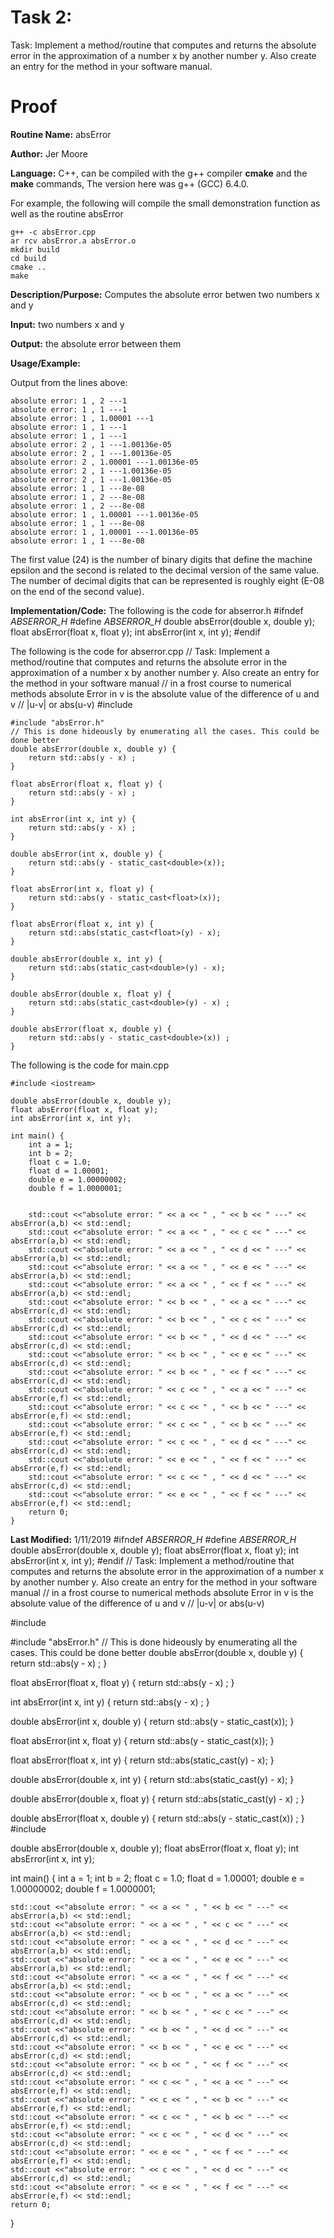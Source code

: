 # Task 2: 
 Task: Implement a method/routine that computes and returns the absolute error in the approximation of a number x by another number y. Also create an entry for the method in your software manual. 
# Proof

**Routine Name:**          absError 

**Author:** Jer Moore

**Language:** C++, can be compiled with the g++ compiler **cmake** and the **make** commands, The version here was g++ (GCC) 6.4.0.

For example, the following will compile the small demonstration function as well as the routine absError

    g++ -c absError.cpp
	ar rcv absError.a absError.o
	mkdir build
	cd build
	cmake ..
	make



**Description/Purpose:**  Computes the absolute error betwen two numbers x and y

**Input:**  two numbers x and y

**Output:** the absolute error between them 

**Usage/Example:**

Output from the lines above:

	absolute error: 1 , 2 ---1
	absolute error: 1 , 1 ---1
	absolute error: 1 , 1.00001 ---1
	absolute error: 1 , 1 ---1
	absolute error: 1 , 1 ---1
	absolute error: 2 , 1 ---1.00136e-05
	absolute error: 2 , 1 ---1.00136e-05
	absolute error: 2 , 1.00001 ---1.00136e-05
	absolute error: 2 , 1 ---1.00136e-05
	absolute error: 2 , 1 ---1.00136e-05
	absolute error: 1 , 1 ---8e-08
	absolute error: 1 , 2 ---8e-08
	absolute error: 1 , 2 ---8e-08
	absolute error: 1 , 1.00001 ---1.00136e-05
	absolute error: 1 , 1 ---8e-08
	absolute error: 1 , 1.00001 ---1.00136e-05
	absolute error: 1 , 1 ---8e-08


The first value (24) is the number of binary digits that define the machine epsilon and the second is related to the
decimal version of the same value. The number of decimal digits that can be represented is roughly eight (E-08 on the
end of the second value).

**Implementation/Code:** The following is the code for abserror.h
	#ifndef _ABSERROR_H_
	#define _ABSERROR_H_
	double absError(double x, double y);
	float absError(float x, float y);
	int absError(int x, int y);
	#endif

The following is the code for abserror.cpp
	// Task: Implement a method/routine that computes and returns the absolute error in the approximation of a number x by another number y. Also create an entry for the method in your software manual
	// in a frost course to numerical methods absolute Error in v is the absolute value of the difference of u and v
	// |u-v| or abs(u-v)
	#include <cstdlib>

	#include "absError.h" 
	// This is done hideously by enumerating all the cases. This could be done better
	double absError(double x, double y) {
		return std::abs(y - x) ;
	}

	float absError(float x, float y) {
		return std::abs(y - x) ;
	}

	int absError(int x, int y) {
		return std::abs(y - x) ;
	}

	double absError(int x, double y) {
		return std::abs(y - static_cast<double>(x));
	}

	float absError(int x, float y) {
		return std::abs(y - static_cast<float>(x));
	}

	float absError(float x, int y) {
		return std::abs(static_cast<float>(y) - x);
	}

	double absError(double x, int y) {
		return std::abs(static_cast<double>(y) - x);
	}

	double absError(double x, float y) {
		return std::abs(static_cast<double>(y) - x) ;
	}

	double absError(float x, double y) {
		return std::abs(y - static_cast<double>(x)) ;
	}

The following is the code for main.cpp

	#include <iostream>

	double absError(double x, double y);
	float absError(float x, float y);
	int absError(int x, int y);

	int main() {
		int a = 1;
		int b = 2;
		float c = 1.0;
		float d = 1.00001;
		double e = 1.00000002;
		double f = 1.0000001;
		

		std::cout <<"absolute error: " << a << " , " << b << " ---" << absError(a,b) << std::endl;
		std::cout <<"absolute error: " << a << " , " << c << " ---" << absError(a,b) << std::endl;
		std::cout <<"absolute error: " << a << " , " << d << " ---" << absError(a,b) << std::endl;
		std::cout <<"absolute error: " << a << " , " << e << " ---" << absError(a,b) << std::endl;
		std::cout <<"absolute error: " << a << " , " << f << " ---" << absError(a,b) << std::endl;
		std::cout <<"absolute error: " << b << " , " << a << " ---" << absError(c,d) << std::endl;
		std::cout <<"absolute error: " << b << " , " << c << " ---" << absError(c,d) << std::endl;
		std::cout <<"absolute error: " << b << " , " << d << " ---" << absError(c,d) << std::endl;
		std::cout <<"absolute error: " << b << " , " << e << " ---" << absError(c,d) << std::endl;
		std::cout <<"absolute error: " << b << " , " << f << " ---" << absError(c,d) << std::endl;
		std::cout <<"absolute error: " << c << " , " << a << " ---" << absError(e,f) << std::endl;
		std::cout <<"absolute error: " << c << " , " << b << " ---" << absError(e,f) << std::endl;
		std::cout <<"absolute error: " << c << " , " << b << " ---" << absError(e,f) << std::endl;
		std::cout <<"absolute error: " << c << " , " << d << " ---" << absError(c,d) << std::endl;
		std::cout <<"absolute error: " << e << " , " << f << " ---" << absError(e,f) << std::endl;
		std::cout <<"absolute error: " << c << " , " << d << " ---" << absError(c,d) << std::endl;
		std::cout <<"absolute error: " << e << " , " << f << " ---" << absError(e,f) << std::endl;
		return 0;
	}

**Last Modified:** 1/11/2019
#ifndef _ABSERROR_H_
#define _ABSERROR_H_
double absError(double x, double y);
float absError(float x, float y);
int absError(int x, int y);
#endif
// Task: Implement a method/routine that computes and returns the absolute error in the approximation of a number x by another number y. Also create an entry for the method in your software manual
// in a frost course to numerical methods absolute Error in v is the absolute value of the difference of u and v
// |u-v| or abs(u-v)

#include <cstdlib>

#include "absError.h" 
// This is done hideously by enumerating all the cases. This could be done better
double absError(double x, double y) {
	return std::abs(y - x) ;
}

float absError(float x, float y) {
	return std::abs(y - x) ;
}

int absError(int x, int y) {
	return std::abs(y - x) ;
}

double absError(int x, double y) {
	return std::abs(y - static_cast<double>(x));
}

float absError(int x, float y) {
	return std::abs(y - static_cast<float>(x));
}

float absError(float x, int y) {
	return std::abs(static_cast<float>(y) - x);
}

double absError(double x, int y) {
	return std::abs(static_cast<double>(y) - x);
}

double absError(double x, float y) {
	return std::abs(static_cast<double>(y) - x) ;
}

double absError(float x, double y) {
	return std::abs(y - static_cast<double>(x)) ;
}
#include <iostream>

double absError(double x, double y);
float absError(float x, float y);
int absError(int x, int y);

int main() {
	int a = 1;
	int b = 2;
	float c = 1.0;
	float d = 1.00001;
	double e = 1.00000002;
	double f = 1.0000001;
	

	std::cout <<"absolute error: " << a << " , " << b << " ---" << absError(a,b) << std::endl;
	std::cout <<"absolute error: " << a << " , " << c << " ---" << absError(a,b) << std::endl;
	std::cout <<"absolute error: " << a << " , " << d << " ---" << absError(a,b) << std::endl;
	std::cout <<"absolute error: " << a << " , " << e << " ---" << absError(a,b) << std::endl;
	std::cout <<"absolute error: " << a << " , " << f << " ---" << absError(a,b) << std::endl;
	std::cout <<"absolute error: " << b << " , " << a << " ---" << absError(c,d) << std::endl;
	std::cout <<"absolute error: " << b << " , " << c << " ---" << absError(c,d) << std::endl;
	std::cout <<"absolute error: " << b << " , " << d << " ---" << absError(c,d) << std::endl;
	std::cout <<"absolute error: " << b << " , " << e << " ---" << absError(c,d) << std::endl;
	std::cout <<"absolute error: " << b << " , " << f << " ---" << absError(c,d) << std::endl;
	std::cout <<"absolute error: " << c << " , " << a << " ---" << absError(e,f) << std::endl;
	std::cout <<"absolute error: " << c << " , " << b << " ---" << absError(e,f) << std::endl;
	std::cout <<"absolute error: " << c << " , " << b << " ---" << absError(e,f) << std::endl;
	std::cout <<"absolute error: " << c << " , " << d << " ---" << absError(c,d) << std::endl;
	std::cout <<"absolute error: " << e << " , " << f << " ---" << absError(e,f) << std::endl;
	std::cout <<"absolute error: " << c << " , " << d << " ---" << absError(c,d) << std::endl;
	std::cout <<"absolute error: " << e << " , " << f << " ---" << absError(e,f) << std::endl;
	return 0;
}
